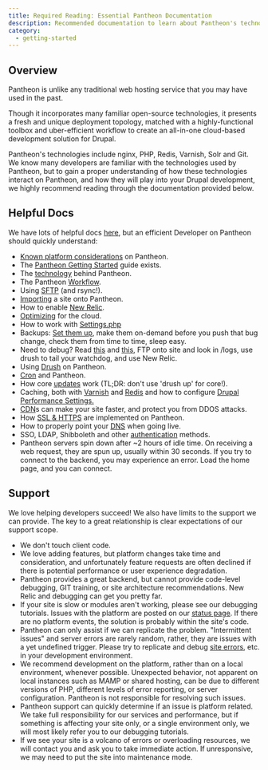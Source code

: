 ```yaml
---
title: Required Reading: Essential Pantheon Documentation
description: Recommended documentation to learn about Pantheon's technologies.
category:
  - getting-started
---
```


## Overview

Pantheon is unlike any traditional web hosting service that you may have used in the past.

Though it incorporates many familiar open-source technologies, it presents a fresh and unique deployment topology, matched with a highly-functional toolbox and uber-efficient workflow to create an all-in-one cloud-based development solution for Drupal.  


Pantheon's technologies include nginx, PHP, Redis, Varnish, Solr and Git. We know many developers are familiar with the technologies used by Pantheon, but to gain a proper understanding of how these technologies interact on Pantheon, and how they will play into your Drupal development, we highly recommend reading through the documentation provided below.

## Helpful Docs

We have lots of helpful docs [here](http://helpdesk.getpantheon.com/), but an efficient Developer on Pantheon should quickly understand:

- [Known platform considerations](/articles/drupal/known-limitations/) on Pantheon.
- The [Pantheon Getting Started](/articles/pantheon-101-getting-started#pantheon-101-getting-started) guide exists.
- The [technology](/articles/architecture/all-about-application-containers/) behind Pantheon.
- The Pantheon [Workflow](/articles/sites/code/using-the-pantheon-workflow/).
- Using [SFTP](/articles/local/rsync-and-sftp#rsync-and-sftp) (and rsync!).
- [Importing](/articles/drupal/importing-an-existing-drupal-site-to-pantheon/) a site onto Pantheon.
- How to enable [New Relic](/articles/sites/newrelic/new-relic-performance-analysis).
- [Optimizing](/articles/sites/optimization) for the cloud.
- How to work with [Settings.php](/articles/drupal/configuring-settings-php#working-with-settings-php)
- Backups: [Set them up](/articles/sites/backups/backup-creation#creating-a-backup), make them on-demand before you push that bug change, check them from time to time, sleep easy.
- Need to debug? Read [this](/articles/errors/php-errors-and-exceptions/) and [this](/articles/sites/errors-and-server-responses/), FTP onto site and look in /logs, use drush to tail your watchdog, and use New Relic.
- Using [Drush](/articles/local/drush-command-line-utility#using-drush-on-pantheon) on Pantheon.
- [Cron](/articles/sites/code/cron/) and Pantheon.
- How core [updates](/articles/drupal/drupal-core-updates) work (TL;DR: don't use 'drush up' for core!).
- Caching, both with [Varnish](/articles/architecture/edge/varnish-caching-for-high-performance) and [Redis](/articles/sites/redis-as-a-caching-backend#understanding-redis-cache
) and how to configure [Drupal Performance Settings.](/articles/drupal/drupal-s-performance-and-caching-settings)
- [CDN](/articles/drupal/content-delivery-network-cdn-for-file-distribution/)s can make your site faster, and protect you from DDOS attacks.
- How [SSL & HTTPS](/articles/sites/domains/adding-a-ssl-certificate-for-secure-https-communication#getting-an-ssl-cert) are implemented on Pantheon.
- How to properly point your [DNS](/articles/going-live/) when going live.
- SSO, LDAP, Shibboleth and other [authentication](/articles/sites/code/sso-and-identity-federation-on-pantheon/) methods.
- Pantheon servers spin down after ~2 hours of idle time. On receiving a web request, they are spun up, usually within 30 seconds. If you try to connect to the backend, you may experience an error. Load the home page, and you can connect.

## Support

We love helping developers succeed! We also have limits to the support we can provide. The key to a great relationship is clear expectations of our support scope.  

- We don't touch client code.
- We love adding features, but platform changes take time and consideration, and unfortunately feature requests are often declined if there is potential performance or user experience degradation.
- Pantheon provides a great backend, but cannot provide code-level debugging, GIT training, or site architecture recommendations. New Relic and debugging can get you pretty far.
- If your site is slow or modules aren't working, please see our debugging tutorials. Issues with the platform are posted on our [status page](http://status.getpantheon.com). If there are no platform events, the solution is probably within the site's code.
- Pantheon can only assist if we can replicate the problem. "Intermittent issues" and server errors are rarely random, rather, they are issues with a yet undefined trigger. Please try to replicate and debug [site errors](/articles/sites/errors-and-server-responses/), etc. in your development environment.
- We recommend development on the platform, rather than on a local environment, whenever possible. Unexpected behavior, not apparent on local instances such as MAMP or shared hosting, can be due to different versions of PHP, different levels of error reporting, or server configuration. Pantheon is not responsible for resolving such issues.
- Pantheon support can quickly determine if an issue is platform related. We take full responsibility for our services and performance, but if something is affecting your site only, or a single environment only, we will most likely refer you to our debugging tutorials.
- If we see your site is a volcano of errors or overloading resources, we will contact you and ask you to take immediate action. If unresponsive, we may need to put the site into maintenance mode.

